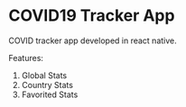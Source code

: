 # COVID19 Tracker App

COVID tracker app developed in react native.

Features:
1. Global Stats
2. Country Stats
3. Favorited Stats
